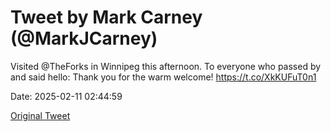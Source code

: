 # Tweet by Mark Carney (@MarkJCarney)

Visited @TheForks in Winnipeg this afternoon. To everyone who passed by and said hello: Thank you for the warm welcome! https://t.co/XkKUFuT0n1

Date: 2025-02-11 02:44:59

[Original Tweet](https://x.com/MarkJCarney/status/1889143567328608504)
